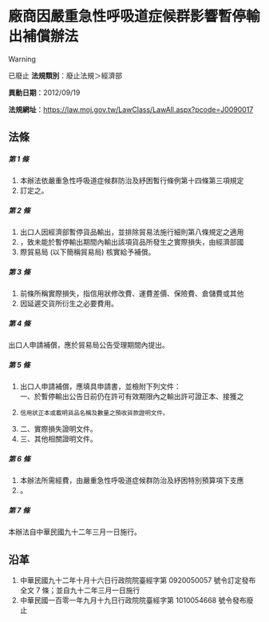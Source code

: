 # 廠商因嚴重急性呼吸道症候群影響暫停輸出補償辦法


> [!WARNING]
> 已廢止
**法規類別**：廢止法規＞經濟部

**異動日期**：2012/09/19  

**法規網址**：https://law.moj.gov.tw/LawClass/LawAll.aspx?pcode=J0090017



## 法條
##### 第 1 條
1. 本辦法依嚴重急性呼吸道症候群防治及紓困暫行條例第十四條第三項規定
1. 訂定之。

##### 第 2 條
1. 出口人因經濟部暫停貨品輸出，並排除貿易法施行細則第八條規定之適用
1. ，致未能於暫停輸出期間內輸出該項貨品所發生之實際損失，由經濟部國
1. 際貿易局 (以下簡稱貿易局) 核實給予補償。

##### 第 3 條
1. 前條所稱實際損失，指信用狀修改費、運費差價、保險費、倉儲費或其他
1. 因延遲交貨所衍生之必要費用。

##### 第 4 條
出口人申請補償，應於貿易局公告受理期間內提出。

##### 第 5 條
1. 出口人申請補償，應填具申請書，並檢附下列文件：  
一、於暫停輸出公告日前仍在許可有效期限內之輸出許可證正本、接獲之
1.     信用狀正本或載明貨品名稱及數量之預收貨款證明文件。
1. 二、實際損失證明文件。
1. 三、其他相關證明文件。

##### 第 6 條
1. 本辦法所需經費，由嚴重急性呼吸道症候群防治及紓困特別預算項下支應
1. 。

##### 第 7 條
本辦法自中華民國九十二年三月一日施行。

## 沿革
1. 中華民國九十二年十月十六日行政院院臺經字第 0920050057 號令訂定發布全文 7  條；並自九十二年三月一日施行
1. 中華民國一百零一年九月十九日行政院院臺經字第 1010054668 號令發布廢止
